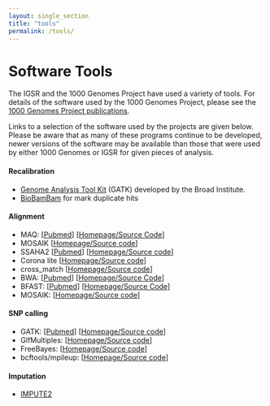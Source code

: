 ```yaml
---
layout: single_section
title: "tools"
permalink: /tools/
---
```


# Software Tools

The IGSR and the 1000 Genomes Project have used a variety of tools. For details of the software used by the 1000 Genomes Project, please see the [1000 Genomes Project publications](/1000-genomes-project-publications).

Links to a selection of the software used by the projects are given below. Please be aware that as many of these programs continue to be developed, newer versions of the software may be available than those that were used by either 1000 Genomes or IGSR for given pieces of analysis.

#### Recalibration

 *  [Genome Analysis Tool Kit](http://www.broadinstitute.org/gsa/wiki/index.php/The_Genome_Analysis_Toolkit) (GATK) developed by the Broad Institute.
 *  [BioBamBam](https://github.com/gt1/biobambam) for mark duplicate hits

#### Alignment

*   MAQ: [[Pubmed](http://www.ncbi.nlm.nih.gov/pubmed/18714091)] [[Homepage/Source Code](http://maq.sourceforge.net/)]
*   MOSAIK [[Homepage/Source code](http://bioinformatics.bc.edu/marthlab/Mosaik)]
*   SSAHA2 [[Pubmed](http://www.ncbi.nlm.nih.gov/pubmed/11591649)] [[Homepage/Source code](http://www.sanger.ac.uk/resources/software/ssaha/)]
*   Corona lite [[Homepage/Source code](http://solidsoftwaretools.com/gf/project/corona/)]
*   cross_match [[Homepage/Source code](http://www.phrap.org/phredphrapconsed.html)]
*   BWA: [[Pubmed](http://www.ncbi.nlm.nih.gov/pubmed/20080505)] [[Homepage/Source Code](http://bio-bwa.sourceforge.net/)]
*   BFAST: [[Pubmed](http://www.ncbi.nlm.nih.gov/pubmed/19907642)] [[Homepage/Source Code](http://sourceforge.net/apps/mediawiki/bfast/index.php?title=Main_Page)]
*   MOSAIK: [[Homepage/Source code](http://bioinformatics.bc.edu/marthlab/Mosaik)]


#### SNP calling

*   GATK: [[Pubmed](http://www.ncbi.nlm.nih.gov/pubmed/20644199)] [[Homepage/Source code](http://www.broadinstitute.org/gsa/wiki/index.php/The_Genome_Analysis_Toolkit)]
*   GlfMultiples: [[Homepage/Source code](http://genome.sph.umich.edu/wiki/GlfMultiples)]
*   FreeBayes: [[Homepage/Source code](https://github.com/ekg/freebayes)]
*   bcftools/mpileup: [[Homepage/Source code](http://samtools.sourceforge.net/mpileup.shtml)]

#### Imputation

 * [IMPUTE2](http://genome.sph.umich.edu/wiki/IMPUTE2:_1000_Genomes_Imputation_Cookbook)


<p class="test1"></p>
